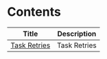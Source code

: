 # Contents

| Title | Description |
| ----  | ----------  |
| [Task Retries](task-retries.html) | Task Retries |
